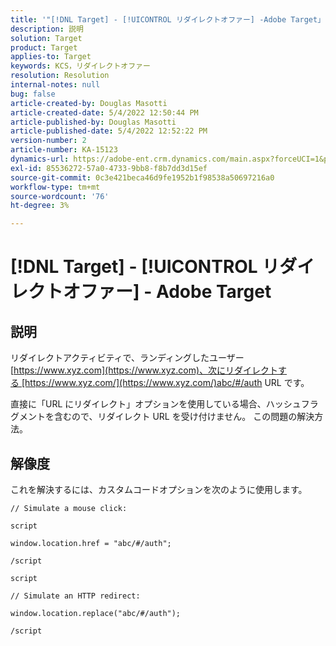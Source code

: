 ```yaml
---
title: '"[!DNL Target] - [!UICONTROL リダイレクトオファー] -Adobe Target」'
description: 説明
solution: Target
product: Target
applies-to: Target
keywords: KCS，リダイレクトオファー
resolution: Resolution
internal-notes: null
bug: false
article-created-by: Douglas Masotti
article-created-date: 5/4/2022 12:50:44 PM
article-published-by: Douglas Masotti
article-published-date: 5/4/2022 12:52:22 PM
version-number: 2
article-number: KA-15123
dynamics-url: https://adobe-ent.crm.dynamics.com/main.aspx?forceUCI=1&pagetype=entityrecord&etn=knowledgearticle&id=721ba4cb-a8cb-ec11-a7b6-6045bd00d7cd
exl-id: 85536272-57a0-4733-9bb8-f8b7dd3d15ef
source-git-commit: 0c3e421beca46d9fe1952b1f98538a50697216a0
workflow-type: tm+mt
source-wordcount: '76'
ht-degree: 3%

---
```


# [!DNL Target] - [!UICONTROL リダイレクトオファー] - Adobe Target

## 説明


リダイレクトアクティビティで、ランディングしたユーザー [https://www.xyz.com](https://www.xyz.com)、次にリダイレクトする [https://www.xyz.com/](https://www.xyz.com/)abc/#/auth URL です。

直接に「URL にリダイレクト」オプションを使用している場合、ハッシュフラグメントを含むので、リダイレクト URL を受け付けません。 この問題の解決方法。


## 解像度


これを解決するには、カスタムコードオプションを次のように使用します。

```
// Simulate a mouse click:

script

window.location.href = "abc/#/auth";

/script
```

```
script

// Simulate an HTTP redirect:

window.location.replace("abc/#/auth");

/script
```
